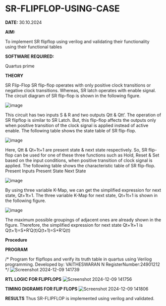 # SR-FLIPFLOP-USING-CASE

**DATE:** 30.10.2024

**AIM:**

To implement  SR flipflop using verilog and validating their functionality using their functional tables

**SOFTWARE REQUIRED:**

Quartus prime

**THEORY**

SR Flip-Flop SR flip-flop operates with only positive clock transitions or negative clock transitions. Whereas, SR latch operates with enable signal. The circuit diagram of SR flip-flop is shown in the following figure.

![image](https://github.com/naavaneetha/SR-FLIPFLOP-USING-CASE/assets/154305477/0f710028-ad52-4d3e-9276-8714cf023a25)

 
This circuit has two inputs S & R and two outputs Qtt & Qtt’. The operation of SR flipflop is similar to SR Latch. But, this flip-flop affects the outputs only when positive transition of the clock signal is applied instead of active enable. The following table shows the state table of SR flip-flop.

![image](https://github.com/naavaneetha/SR-FLIPFLOP-USING-CASE/assets/154305477/dabfc4f4-87e3-4cbc-9472-f89ee1b5ed30)

 
Here, Qtt & Qt+1t+1 are present state & next state respectively. So, SR flip-flop can be used for one of these three functions such as Hold, Reset & Set based on the input conditions, when positive transition of clock signal is applied. The following table shows the characteristic table of SR flip-flop. Present Inputs Present State Next State

![image](https://github.com/naavaneetha/SR-FLIPFLOP-USING-CASE/assets/154305477/dd90d16c-aec5-4290-a586-e2346b1e9eb5)

 
By using three variable K-Map, we can get the simplified expression for next state, Qt+1t+1. The three variable K-Map for next state, Qt+1t+1 is shown in the following figure.

![image](https://github.com/naavaneetha/SR-FLIPFLOP-USING-CASE/assets/154305477/473efad6-d70b-4ca7-aeb7-898bbfca319f)

 
The maximum possible groupings of adjacent ones are already shown in the figure. Therefore, the simplified expression for next state Qt+1t+1 is Q(t+1)=S+R′Q(t)Q(t+1)=S+R′Q(t)

**Procedure**



**PROGRAM**

/* Program for flipflops and verify its truth table in quartus using Verilog programming. Developed by: VAITHESWARAN N RegisterNumber:24901212
*/
![Screenshot 2024-12-09 141739](https://github.com/user-attachments/assets/434edd86-7413-44d1-8b8b-e4423fade8b1)


**RTL LOGIC FOR FLIPFLOPS**
![Screenshot 2024-12-09 141756](https://github.com/user-attachments/assets/f11b698e-3bed-4856-aa88-1b9e160b7d0b)


**TIMING DIGRAMS FOR FLIP FLOPS**
![Screenshot 2024-12-09 141806](https://github.com/user-attachments/assets/c60fbe04-0c15-4332-8518-ff3ecb56f728)

**RESULTS**
Thus SR-FLIPFLOP is implemented using verilog and validated.
